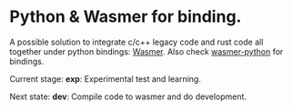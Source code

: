 # Python & Wasmer for binding.

A possible solution to integrate c/c++ legacy code and rust code all together under python bindings: [Wasmer](https://wasmer.io/). Also check [wasmer-python](https://github.com/wasmerio/wasmer-python) for bindings.

Current stage:
**exp**: Experimental test and learning.

Next state:
**dev**: Compile code to wasmer and do development.
